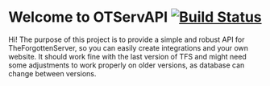# Welcome to OTServAPI [![Build Status](https://travis-ci.org/guilhermechiara/otserv-api.svg?branch=master)](https://travis-ci.org/guilhermechiara/otserv-api)
Hi! The purpose of this project is to provide a simple and robust API for TheForgottenServer, so you can easily create integrations and your own website.  It should work fine with the last version of TFS and might need some adjustments to work properly on older versions, as database can change between versions.
